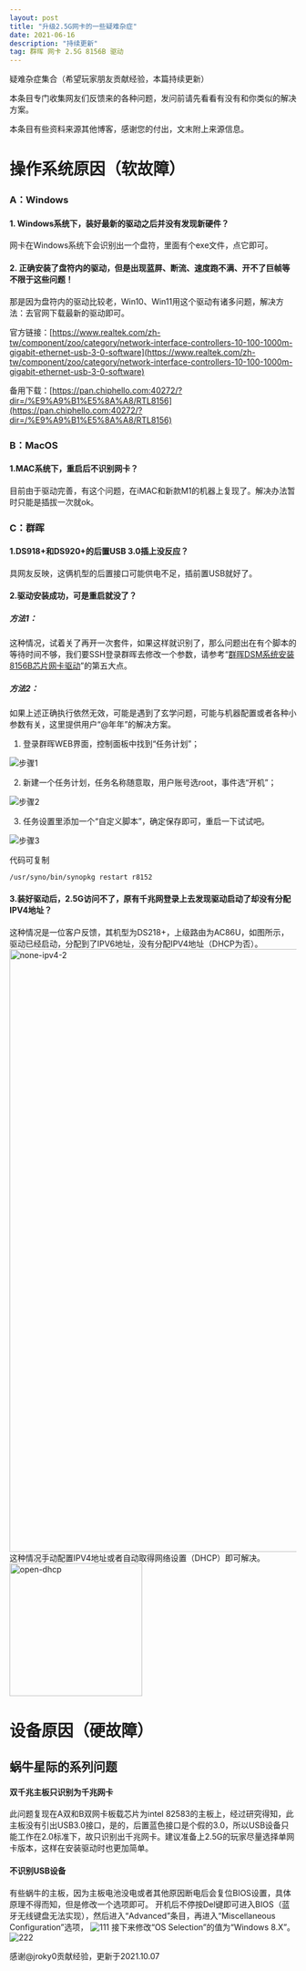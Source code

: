 ```yaml
---
layout: post
title: "升级2.5G网卡的一些疑难杂症"
date: 2021-06-16 
description: "持续更新"
tag: 群晖 网卡 2.5G 8156B 驱动
---
```


疑难杂症集合（希望玩家朋友贡献经验，本篇持续更新）

本条目专门收集网友们反馈来的各种问题，发问前请先看看有没有和你类似的解决方案。

本条目有些资料来源其他博客，感谢您的付出，文末附上来源信息。
# 操作系统原因（软故障）
[^.^]: ## 一. 驱动安装成功，重启后不识别、不启动等问题
### A：Windows
#### 1. Windows系统下，装好最新的驱动之后并没有发现新硬件？
网卡在Windows系统下会识别出一个盘符，里面有个exe文件，点它即可。
#### 2. 正确安装了盘符内的驱动，但是出现蓝屏、断流、速度跑不满、开不了巨帧等不限于这些问题！
那是因为盘符内的驱动比较老，Win10、Win11用这个驱动有诸多问题，解决方法：去官网下载最新的驱动即可。

官方链接：[https://www.realtek.com/zh-tw/component/zoo/category/network-interface-controllers-10-100-1000m-gigabit-ethernet-usb-3-0-software](https://www.realtek.com/zh-tw/component/zoo/category/network-interface-controllers-10-100-1000m-gigabit-ethernet-usb-3-0-software)

备用下载：[https://pan.chiphello.com:40272/?dir=/%E9%A9%B1%E5%8A%A8/RTL8156](https://pan.chiphello.com:40272/?dir=/%E9%A9%B1%E5%8A%A8/RTL8156)
### B：MacOS
#### 1.MAC系统下，重启后不识别网卡？
目前由于驱动完善，有这个问题，在iMAC和新款M1的机器上复现了。解决办法暂时只能是插拔一次就ok。
### C：群晖
#### 1.DS918+和DS920+的后置USB 3.0插上没反应？

具网友反映，这俩机型的后置接口可能供电不足，插前置USB就好了。

#### 2.驱动安装成功，可是重启就没了？
##### 方法1：
这种情况，试着关了再开一次套件，如果这样就识别了，那么问题出在有个脚本的等待时间不够，我们要SSH登录群晖去修改一个参数，请参考“[群晖DSM系统安装8156B芯片网卡驱动](https://flatworm-unique.chiphello.com/2021/06/DSM-8156B-drivers/)”的第五大点。
##### 方法2：
如果上述正确执行依然无效，可能是遇到了玄学问题，可能与机器配置或者各种小参数有关，这里提供用户“@年年”的解决方案。
1. 登录群晖WEB界面，控制面板中找到“任务计划”；
 
 ![步骤1](https://user-images.githubusercontent.com/85718974/132372880-1568afb5-e0ab-46df-85b2-1923ec1694e5.png)

2. 新建一个任务计划，任务名称随意取，用户账号选root，事件选“开机”；

![步骤2](https://user-images.githubusercontent.com/85718974/132372956-d50ab48c-1b52-4847-b9ed-05cd71a88a0a.png)

3. 任务设置里添加一个“自定义脚本”，确定保存即可，重启一下试试吧。

![步骤3](https://user-images.githubusercontent.com/85718974/132372985-0c73cd28-9f2a-4bb1-8e6a-83bd8481d117.png)

代码可复制

```
/usr/syno/bin/synopkg restart r8152
```

#### 3.装好驱动后，2.5G访问不了，原有千兆网登录上去发现驱动启动了却没有分配IPV4地址？
这种情况是一位客户反馈，其机型为DS218+，上级路由为AC86U，如图所示，驱动已经启动，分配到了IPV6地址，没有分配IPV4地址（DHCP为否）。
<img width="1058" alt="none-ipv4-2" src="https://user-images.githubusercontent.com/85718974/122928467-7b2f7a00-d39c-11eb-8f9d-ee49797fff4d.png">
这种情况手动配置IPV4地址或者自动取得网络设置（DHCP）即可解决。
<img width="233" alt="open-dhcp" src="https://user-images.githubusercontent.com/85718974/122929320-630c2a80-d39d-11eb-8a5c-0a433b9badc6.png">

[^.^]:  ### D：其他系统

# 设备原因（硬故障）
## 蜗牛星际的系列问题
#### 双千兆主板只识别为千兆网卡
此问题复现在A双和B双网卡板载芯片为intel 82583的主板上，经过研究得知，此主板没有引出USB3.0接口，是的，后置蓝色接口是个假的3.0，所以USB设备只能工作在2.0标准下，故只识别出千兆网卡。建议准备上2.5G的玩家尽量选择单网卡版本，这样在安装驱动时也更加简单。

#### 不识别USB设备
有些蜗牛的主板，因为主板电池没电或者其他原因断电后会复位BIOS设置，具体原理不得而知，但是修改一个选项即可。
开机后不停按Del键即可进入BIOS（蓝牙无线键盘无法实现），然后进入“Advanced”条目，再进入“Miscellaneous Configuration”选项，
![111](https://user-images.githubusercontent.com/85718974/136494917-d1231129-3fda-45e7-814c-6999e076b74d.jpg)
接下来修改“OS Selection”的值为“Windows 8.X”。
![222](https://user-images.githubusercontent.com/85718974/136494935-e6a11fd6-8f8d-4ab8-b899-0726a1077d7d.jpg)

感谢@jroky0贡献经验，更新于2021.10.07

